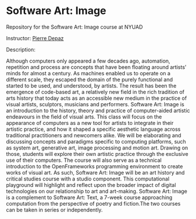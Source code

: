 # Software Art: Image
Repository for the Software Art: Image course at NYUAD

Instructor: [Pierre Depaz](mailto:pierre.depaz@nyu.edu)

Description:

Although computers only appeared a few decades ago, automation, repetition and process are
concepts that have been floating around artists’ minds for almost a century. As machines enabled us
to operate on a different scale, they escaped the domain of the purely functional and started to be
used, and understood, by artists. The result has been the emergence of code-based art, a relatively
new field in the rich tradition of arts history that today acts as an accessible new medium in the
practice of visual artists, sculptors, musicians and performers.
Software Art: Image is an introduction to the history, theory and practice of computer-aided artistic
endeavours in the field of visual arts. This class will focus on the appearance of computers as a new
tool for artists to integrate in their artistic practice, and how it shaped a specific aesthetic language
across traditional practitioners and newcomers alike. We will be elaborating and discussing
concepts and paradigms specific to computing platforms, such as system art, generative art, image
processing and motion art. Drawing on those, students will explore their own artistic practice
through the exclusive use of their computers. The course will also serve as a technical introduction
to the OpenFrameworks programming environment to create works of visual art. As such, Software
Art: Image will be an art history and critical studies course with a studio component. This
computational playground will highlight and reflect upon the broader impact of digital
technologies on our relationship to art and art-making.
Software Art: Image is a complement to Software Art: Text, a 7-week course approaching
computation from the perspective of poetry and fiction.The two courses can be taken in series or
independently.
